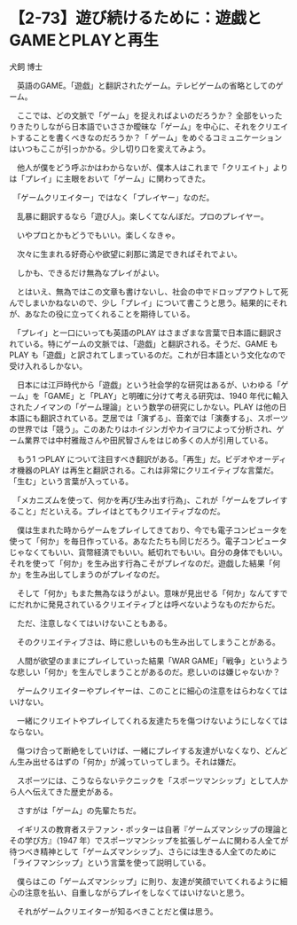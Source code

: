 # 【2-73】遊び続けるために：遊戯とGAMEとPLAYと再生

<div class="author">犬飼 博士</div>

　英語のGAME。「遊戯」と翻訳されたゲーム。テレビゲームの省略としてのゲーム。

　ここでは、どの文脈で「ゲーム」を捉えればよいのだろうか？ 全部をいったりきたりしながら日本語でいささか曖昧な「ゲーム」を中心に、それをクリエイトすることを書くべきなのだろうか？「 ゲーム」をめぐるコミュニケーションはいつもここが引っかかる。少し切り口を変えてみよう。

　他人が僕をどう呼ぶかはわからないが、僕本人はこれまで「クリエイト」よりは「プレイ」に主眼をおいて「ゲーム」に関わってきた。

　「ゲームクリエイター」ではなく「プレイヤー」なのだ。

　乱暴に翻訳するなら「遊び人」。楽しくてなんぼだ。プロのプレイヤー。

　いやプロとかもどうでもいい。楽しくなきゃ。

　次々に生まれる好奇心や欲望に刹那に満足できればそれでよい。

　しかも、できるだけ無為なプレイがよい。

　とはいえ、無為ではこの文章も書けないし、社会の中でドロップアウトして死んでしまいかねないので、少し「プレイ」について書こうと思う。結果的にそれが、あなたの役に立ってくれることを期待している。

　「プレイ」と一口にいっても英語のPLAY はさまざまな言葉で日本語に翻訳されている。特にゲームの文脈では、「遊戯」と翻訳される。そうだ、GAME もPLAY も「遊戯」と訳されてしまっているのだ。これが日本語という文化なので受け入れるしかない。

　日本には江戸時代から「遊戯」という社会学的な研究はあるが、いわゆる「ゲーム」を「GAME」と「PLAY」と明確に分けて考える研究は、1940 年代に輸入されたノイマンの「ゲーム理論」という数学の研究にしかない。PLAY は他の日本語にも翻訳されている。芝居では「演ずる」、音楽では「演奏する」、スポーツの世界では「競う」。このあたりはホイジンガやカイヨワによって分析され、ゲーム業界では中村雅哉さんや田尻智さんをはじめ多くの人が引用している。

　もう1 つPLAY について注目すべき翻訳がある。「再生」だ。ビデオやオーディオ機器のPLAY は再生と翻訳される。これは非常にクリエイティブな言葉だ。「生む」という言葉が入っている。

　「メカニズムを使って、何かを再び生み出す行為」、これが「ゲームをプレイすること」だといえる。プレイはとてもクリエイティブなのだ。

　僕は生まれた時からゲームをプレイしてきており、今でも電子コンピュータを使って「何か」を毎日作っている。あなたたちも同じだろう。電子コンピュータじゃなくてもいい、貨幣経済でもいい。紙切れでもいい。自分の身体でもいい。それを使って「何か」を生み出す行為こそがプレイなのだ。遊戯した結果「何か」を生み出してしまうのがプレイなのだ。

　そして「何か」もまた無為なほうがよい。意味が見出せる「何か」なんてすでにだれかに発見されているクリエイティブとは呼べないようなものだからだ。

　ただ、注意しなくてはいけないこともある。

　そのクリエイティブさは、時に悲しいものも生み出してしまうことがある。

　人間が欲望のままにプレイしていった結果「WAR GAME」「戦争」というような悲しい「何か」を生んでしまうことがあるのだ。悲しいのは嫌じゃないか？

　ゲームクリエイターやプレイヤーは、このことに細心の注意をはらわなくてはいけない。

　一緒にクリエイトやプレイしてくれる友達たちを傷つけないようにしなくてはならない。

　傷つけ合って断絶をしていけば、一緒にプレイする友達がいなくなり、どんどん生み出せるはずの「何か」が減っていってしまう。それは嫌だ。

　スポーツには、こうならないテクニックを「スポーツマンシップ」として人から人へ伝えてきた歴史がある。

　さすがは「ゲーム」の先輩たちだ。

　イギリスの教育者ステファン・ポッターは自著『ゲームズマンシップの理論とその学び方』（1947 年）でスポーツマンシップを拡張しゲームに関わる人全てが待つべき精神として「ゲームズマンシップ」、さらには生きる人全てのために「ライフマンシップ」という言葉を使って説明している。

　僕らはこの「ゲームズマンシップ」に則り、友達が笑顔でいてくれるように細心の注意を払い、自重しながらプレイをしなくてはいけないと思う。

　それがゲームクリエイターが知るべきことだと僕は思う。
